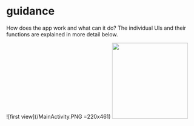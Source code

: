 # guidance

How does the app work and what can it do? 
The individual UIs and their functions are explained in more detail below.

![first view](/MainActivity.PNG =220x461)
<img src="/MainActivity.PNG" width="200">
